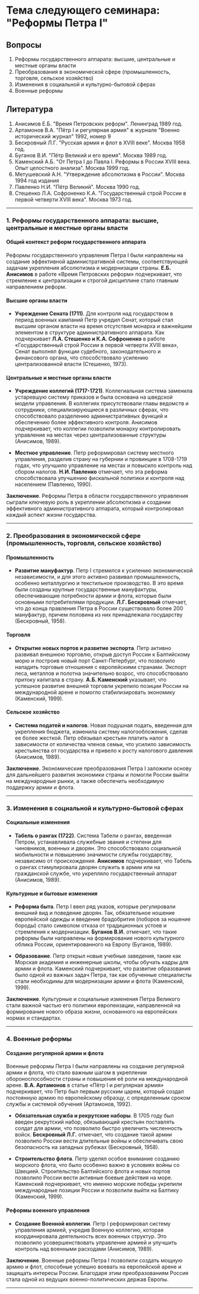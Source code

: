 # Тема следующего семинара: "Реформы Петра I"
## Вопросы
1. Реформы государственного аппарата: высшие, центральные и местные органы власти
2. Преобразования в экономической сфере (промышленность, торговля, сельское хозяйство)
3. Изменения в социальной и культурно-бытовой сферах
4. Военные реформы

## Литература
1. Анисимов Е.Б. "Время Петровских реформ". Ленинград 1989 год.
2. Артамонов В.А. "Пётр I и регулярная армия" в журнале "Военно исторический журнал" 1992, номер 9
3. Бескровный Л.Г. "Русская армия и флот в XVIII веке". Москва 1958 год.
4. Буганов В.И. "Пётр Великий и его время". Москва 1989 год.
5. Каменский А.Б. "От Петра I до Павла I. Реформы в России XVIII века. Опыт целостного анализа". Москва 1999 год.
6. Метушевский А.Н. "Утверждение абсолютизма в России". Москва 1994 год издания
7. Павленко Н.И. "Пётр Великий". Москва 1990 год.
8. Стешенко Л.А. Софроненко К.А. "Государственный строй России в первой четверти XVIII века". Москва 1973 год.



---

### 1. Реформы государственного аппарата: высшие, центральные и местные органы власти

#### Общий контекст реформ государственного аппарата

Реформы государственного управления Петра I были направлены на создание эффективной административной системы, соответствующей задачам укрепления абсолютизма и модернизации страны. **Е.Б. Анисимов** в работе «Время Петровских реформ» подчеркивает, что стремление к централизации и строгой дисциплине стало главным направлением реформ.

#### Высшие органы власти

- **Учреждение Сената (1711)**. Для контроля над государством в период военных кампаний Петр учредил Сенат, который стал высшим органом власти на время отсутствия монарха и важнейшим элементом в структуре административного аппарата. Как подчеркивает **Л.А. Стешенко и К.А. Софроненко** в работе «Государственный строй России в первой четверти XVIII века», Сенат выполнял функции судебного, законодательного и финансового органа, что способствовало усилению централизованной власти (Стешенко, 1973).

#### Центральные и местные органы власти

- **Учреждение коллегий (1717-1721)**. Коллегиальная система заменила устаревшую систему приказов и была основана на шведской модели управления. В коллегиях присутствовали главы ведомств и сотрудники, специализирующиеся в различных сферах, что способствовало разделению административных функций и обеспечению более эффективного контроля. Анисимов подчеркивает, что коллегии позволили монарху контролировать управление на местах через централизованные структуры (Анисимов, 1989).
  
- **Местное управление**. Петр реформировал систему местного управления, разделив страну на губернии и провинции в 1708-1719 годах, что улучшило управление на местах и повысило контроль над сбором налогов. **Н.И. Павленко** отмечает, что эта реформа способствовала улучшению фискальной политики и контроля над населением (Павленко, 1990).

**Заключение**. Реформы Петра в области государственного управления сыграли ключевую роль в укреплении абсолютизма и создании эффективного административного аппарата, который контролировал каждый аспект жизни государства.

---

### 2. Преобразования в экономической сфере (промышленность, торговля, сельское хозяйство)

#### Промышленность

- **Развитие мануфактур**. Петр I стремился к усилению экономической независимости, и для этого активно развивал промышленность, особенно металлургию и текстильное производство. В это время были созданы крупные государственные мануфактуры, обеспечивающие потребности армии и флота, которые были основными потребителями продукции. **Л.Г. Бескровный** отмечает, что до конца правления Петра в России существовало более 200 мануфактур, причем половина из них принадлежала государству (Бескровный, 1958).

#### Торговля

- **Открытие новых портов и развитие экспорта**. Петр активно развивал внешнюю торговлю, открыв доступ России к Балтийскому морю и построив новый порт Санкт-Петербург, что позволило наладить торговые отношения с европейскими странами. Экспорт леса, металлов и полотна значительно возрос, что способствовало притоку капитала в страну. **А.Б. Каменский** указывает, что успешное развитие внешней торговли укрепило позиции России на международной арене и помогло стабилизировать экономику (Каменский, 1999).

#### Сельское хозяйство

- **Система податей и налогов**. Новая подушная подать, введенная для укрепления бюджета, изменила систему налогообложения, сделав ее более жесткой. Петр обязывал крестьян платить налог в зависимости от количества членов семьи, что усилило зависимость крестьянства от государства и привело к росту налогового давления (Анисимов, 1989).

**Заключение**. Экономические преобразования Петра I заложили основу для дальнейшего развития экономики страны и помогли России выйти на международные рынки, а также обеспечить необходимую поддержку армии и флота.

---

### 3. Изменения в социальной и культурно-бытовой сферах

#### Социальные изменения

- **Табель о рангах (1722)**. Система Табели о рангах, введенная Петром, устанавливала служебные звания и степени для чиновников, военных и дворян. Это способствовало социальной мобильности и повышению значимости службы государству, независимо от происхождения. **Анисимов** подчеркивает, что Табель о рангах стимулировала дворян служить в армии или на гражданской службе, что укрепляло государственный аппарат (Анисимов, 1989).

#### Культурные и бытовые изменения

- **Реформа быта**. Петр I ввел ряд указов, которые регулировали внешний вид и поведение дворян. Так, обязательное ношение европейской одежды и введение брадобрития (поборов за ношение бороды) стало символом отказа от традиционных устоев и стремления к модернизации. **Буганов В.И.** отмечает, что такие реформы были направлены на формирование нового культурного облика России, ориентированного на Европу (Буганов, 1989).

- **Образование**. Петр открыл новые учебные заведения, такие как Морская академия и инженерные школы, чтобы обучать кадры для армии и флота. Каменский подчеркивает, что развитие образования было одной из важных задач Петра, так как обученные специалисты стали необходимы для модернизации армии и флота (Каменский, 1999).

**Заключение**. Культурные и социальные изменения Петра Великого стали важной частью его политики европеизации, направленной на формирование нового образа жизни, основанного на европейских нормах и стандартах.

---

### 4. Военные реформы

#### Создание регулярной армии и флота

Военные реформы Петра I были направлены на создание регулярной армии и флота, что стало важным шагом в укреплении обороноспособности страны и повышения её роли на международной арене. **В.А. Артамонов** в статье «Пётр I и регулярная армия» подчеркивает, что Петр был первым русским царем, который создал постоянную армию по европейскому образцу, с определенным сроком службы и системой обучения (Артамонов, 1992).

- **Обязательная служба и рекрутские наборы**. В 1705 году был введен рекрутский набор, обязывающий крестьян поставлять солдат для армии, что позволило быстро увеличить численность войск. **Бескровный Л.Г.** отмечает, что создание такой армии позволило России вести длительные войны и обеспечивать свою безопасность на западных рубежах (Бескровный, 1958).

- **Строительство флота**. Петр уделял особое внимание созданию морского флота, что было особенно важно в условиях войны со Швецией. Строительство Балтийского флота и новых портов позволило России вести активные боевые действия на море. Каменский подчеркивает, что именно морские победы укрепили международные позиции России и позволили выйти на Балтику (Каменский, 1999).

#### Реформы военного управления

- **Создание Военной коллегии**. Петр I реформировал систему управления армией, учредив Военную коллегию, которая координировала деятельность всех военных структур. Это позволило усовершенствовать управление армией и улучшить контроль над военными расходами (Анисимов, 1989).

**Заключение**. Военные реформы Петра I позволили создать мощную армию и флот, способные успешно воевать на европейской арене и защищать интересы России. Благодаря этим преобразованиям Россия стала одной из ведущих военно-политических держав Европы.

---
